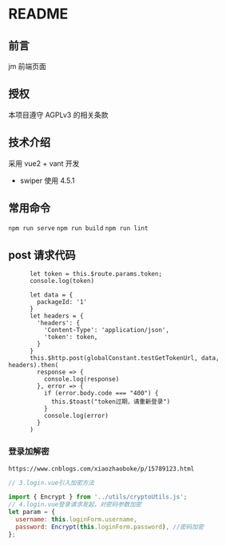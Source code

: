 # README

## 前言

jm 前端页面

## 授权

本项目遵守 AGPLv3 的相关条款

## 技术介绍

采用 vue2 + vant 开发

- swiper 使用 4.5.1

## 常用命令

`npm run serve`
`npm run build`
`npm run lint`

## post 请求代码

```
      let token = this.$route.params.token;
      console.log(token)

      let data = {
        packageId: '1'
      }
      let headers = {
        'headers': {
          'Content-Type': 'application/json',
          'token': token,
        }
      }
      this.$http.post(globalConstant.testGetTokenUrl, data, headers).then(
        response => {
          console.log(response)
        }, error => {
          if (error.body.code === "400") {
            this.$toast("token过期，请重新登录")
          }
          console.log(error)
        }
      )
```

### 登录加解密

`https://www.cnblogs.com/xiaozhaoboke/p/15789123.html`

```javascript
// 3.login.vue引入加密方法

import { Encrypt } from '../utils/cryptoUtils.js';
// 4.login.vue登录请求发起，对密码参数加密
let param = {
  username: this.loginForm.username,
  password: Encrypt(this.loginForm.password), //密码加密
};
```

